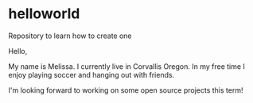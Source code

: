 # helloworld
Repository to learn how to create one

Hello,

My name is Melissa. I currently live in Corvallis Oregon. In my free time I enjoy playing soccer and hanging out with friends.

I'm looking forward to working on some open source projects this term!
